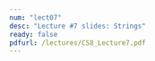 ```yaml
---
num: "lect07"
desc: "Lecture #7 slides: Strings"
ready: false
pdfurl: /lectures/CS8_Lecture7.pdf
---
```


